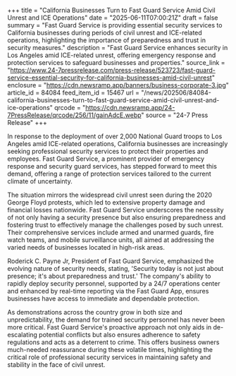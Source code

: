 +++
title = "California Businesses Turn to Fast Guard Service Amid Civil Unrest and ICE Operations"
date = "2025-06-11T07:00:21Z"
draft = false
summary = "Fast Guard Service is providing essential security services to California businesses during periods of civil unrest and ICE-related operations, highlighting the importance of preparedness and trust in security measures."
description = "Fast Guard Service enhances security in Los Angeles amid ICE-related unrest, offering emergency response and protection services to safeguard businesses and properties."
source_link = "https://www.24-7pressrelease.com/press-release/523723/fast-guard-service-essential-security-for-california-businesses-amid-civil-unrest"
enclosure = "https://cdn.newsramp.app/banners/business-corporate-3.jpg"
article_id = 84084
feed_item_id = 15467
url = "/news/202506/84084-california-businesses-turn-to-fast-guard-service-amid-civil-unrest-and-ice-operations"
qrcode = "https://cdn.newsramp.app/24-7PressRelease/qrcode/256/11/gainAdcE.webp"
source = "24-7 Press Release"
+++

<p>In response to the deployment of over 2,000 National Guard troops to Los Angeles amid ICE-related operations, California businesses are increasingly seeking professional security services to protect their properties and employees. Fast Guard Service, a prominent provider of emergency response and security guard services, has stepped forward to meet this demand, offering a range of protection services tailored to the current climate of uncertainty.</p><p>The situation mirrors the widespread civil unrest seen during the 2020 George Floyd protests, which led to extensive property damage and financial losses nationwide. Fast Guard Service underscores the necessity of not only having a security presence but also ensuring preparedness and fostering trust to effectively manage the challenges posed by such unrest. Their comprehensive services include armed and unarmed guards, fire watch teams, and mobile surveillance units, all aimed at addressing the varied needs of businesses located in high-risk areas.</p><p>Roderick C. Payne Jr, President of Fast Guard Service, emphasized the evolving nature of security needs, stating, 'Security today is not just about presence; it's about preparedness and trust.' The company's ability to rapidly deploy security personnel, supported by a 24/7 operations center and enhanced by real-time reporting via the Fast Guard App, ensures businesses have access to immediate and dependable protection.</p><p>As demonstrations across the country grow in both size and unpredictability, the demand for trained security personnel has never been more critical. Fast Guard Service's proactive approach not only aids in de-escalating potential conflicts but also ensures adherence to safety regulations and acts as a deterrent to crime. This offers business owners much-needed reassurance during these volatile times, highlighting the critical role of professional security services in maintaining safety and stability in the face of civil unrest.</p>